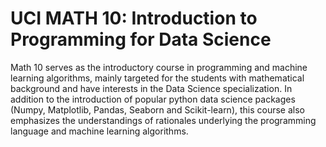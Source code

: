 # UCI MATH 10: Introduction to Programming for Data Science
Math 10 serves as the introductory course in programming and machine learning algorithms, mainly targeted for the students with mathematical background and have interests in the Data Science specialization. In addition to the introduction of popular python data science packages (Numpy, Matplotlib, Pandas, Seaborn and Scikit-learn), this course also emphasizes the understandings of rationales underlying the programming language and machine learning algorithms.
